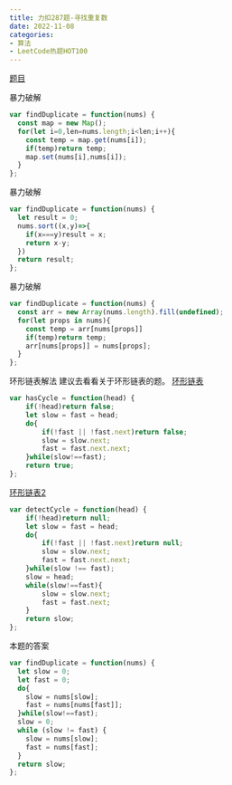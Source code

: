 ```yaml
---
title: 力扣287题-寻找重复数
date: 2022-11-08
categories: 
- 算法
- LeetCode热题HOT100
---
```


[题目](https://leetcode.cn/problems/find-the-duplicate-number/?favorite=2cktkvj)

暴力破解
```js
var findDuplicate = function(nums) {
  const map = new Map();
  for(let i=0,len=nums.length;i<len;i++){
    const temp = map.get(nums[i]);
    if(temp)return temp;
    map.set(nums[i],nums[i]);
  }
};
```

暴力破解
```js
var findDuplicate = function(nums) {
  let result = 0;
  nums.sort((x,y)=>{
    if(x===y)result = x;
    return x-y;
  })
  return result;
};
```

暴力破解
```js
var findDuplicate = function(nums) {
  const arr = new Array(nums.length).fill(undefined);
  for(let props in nums){
    const temp = arr[nums[props]]
    if(temp)return temp;
    arr[nums[props]] = nums[props];
  }
};
```

环形链表解法
建议去看看关于环形链表的题。
[环形链表](https://leetcode.cn/problems/linked-list-cycle/)
```js
var hasCycle = function(head) {
    if(!head)return false;
    let slow = fast = head;
    do{
        if(!fast || !fast.next)return false;
        slow = slow.next;
        fast = fast.next.next;
    }while(slow!==fast);
    return true;
};
```

[环形链表2](https://leetcode.cn/problems/linked-list-cycle-ii/)
```js
var detectCycle = function(head) {
    if(!head)return null;
    let slow = fast = head;
    do{
        if(!fast || !fast.next)return null;
        slow = slow.next;
        fast = fast.next.next;
    }while(slow !== fast);
    slow = head;
    while(slow!==fast){
        slow = slow.next;
        fast = fast.next;
    }
    return slow;
};
```

本题的答案
```js
var findDuplicate = function(nums) {
  let slow = 0;
  let fast = 0;
  do{
    slow = nums[slow];
    fast = nums[nums[fast]];
  }while(slow!==fast);
  slow = 0;
  while (slow != fast) {
    slow = nums[slow];
    fast = nums[fast];
  }
  return slow;
};
```